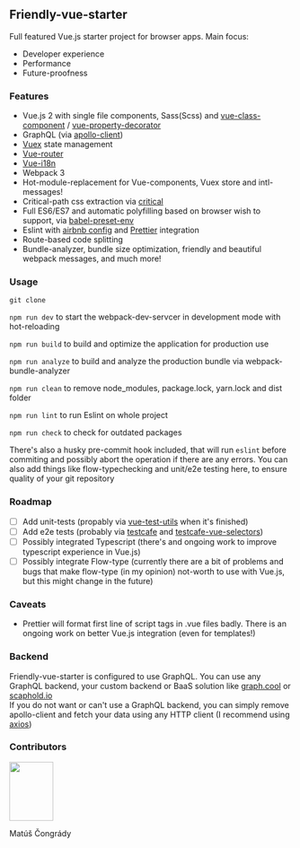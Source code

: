 ## Friendly-vue-starter

Full featured Vue.js starter project for browser apps.
Main focus:
  * Developer experience
  * Performance
  * Future-proofness

### Features

  * Vue.js 2 with single file components, Sass(Scss) and [vue-class-component](https://github.com/vuejs/vue-class-component) / [vue-property-decorator](https://github.com/kaorun343/vue-property-decorator)
  * GraphQL (via [apollo-client](https://github.com/apollographql/apollo-client))
  * [Vuex](https://vuex.vuejs.org/en/getting-started.html) state management
  * [Vue-router](https://router.vuejs.org/en/essentials/getting-started.html)
  * [Vue-i18n](http://kazupon.github.io/vue-i18n/en/)
  * Webpack 3
  * Hot-module-replacement for Vue-components, Vuex store and intl-messages!
  * Critical-path css extraction via [critical](https://github.com/addyosmani/critical)
  * Full ES6/ES7 and automatic polyfilling based on browser wish to support, via [babel-preset-env](https://github.com/babel/babel-preset-env)
  * Eslint with [airbnb config](https://github.com/airbnb/javascript/tree/master/packages/eslint-config-airbnb) and [Prettier](https://github.com/prettier/prettier) integration
  * Route-based code splitting
  * Bundle-analyzer, bundle size optimization, friendly and beautiful webpack messages, and much more!

### Usage

```git clone```

```npm run dev``` to start the webpack-dev-servcer in development mode with hot-reloading

```npm run build``` to build and optimize the application for production use

```npm run analyze``` to build and analyze the production bundle via webpack-bundle-analyzer

```npm run clean``` to remove node_modules, package.lock, yarn.lock and dist folder

```npm run lint``` to run Eslint on whole project

```npm run check``` to check for outdated packages

There's also a husky pre-commit hook included, that will run ```eslint``` before commiting and possibly abort the operation if there are any errors.
You can also add things like flow-typechecking and unit/e2e testing here, to ensure quality of your git repository

### Roadmap

- [ ] Add unit-tests (propably via [vue-test-utils](https://github.com/vuejs/vue-test-utils) when it's finished)
- [ ] Add e2e tests (probably via [testcafe](https://github.com/DevExpress/testcafe) and [testcafe-vue-selectors](https://github.com/devexpress/testcafe-vue-selectors))
- [ ] Possibly integrated Typescript (there's and ongoing work to improve typescript experience in Vue.js)
- [ ] Possibly integrate Flow-type (currently there are a bit of problems and bugs that make flow-type (in my opinion) not-worth to use with Vue.js, but this might change in the future)

### Caveats
* Prettier will format first line of script tags in .vue files badly. There is an ongoing work on better Vue.js integration (even for templates!)

### Backend
Friendly-vue-starter is configured to use GraphQL. You can use any GraphQL backend, your custom backend or BaaS solution like [graph.cool](https://www.graph.cool/) or [scaphold.io](https://scaphold.io/)<br />
If you do not want or can't use a GraphQL backend, you can simply remove apollo-client and fetch your data using any HTTP client (I recommend using [axios](https://github.com/mzabriskie/axios))

### Contributors
<p><img src="https://cdn.pbrd.co/images/GBXxXB1.png" height="105" width="78"></p>
<p>Matúš Čongrády</p>


